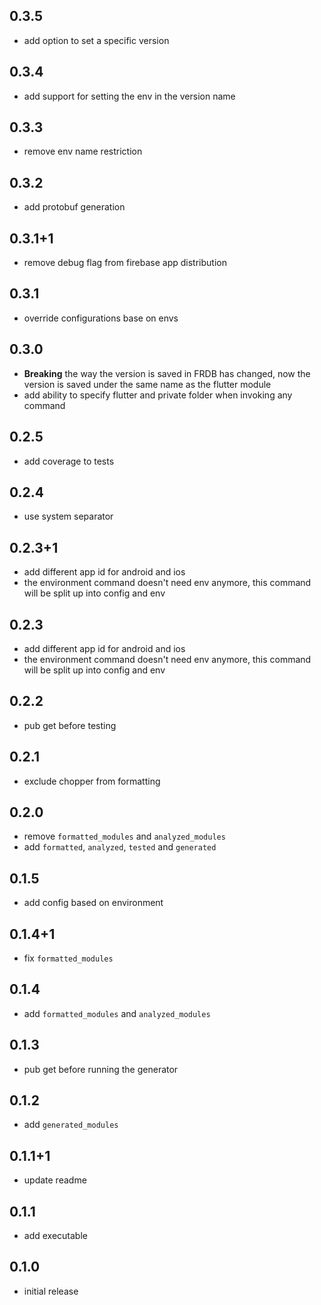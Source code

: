## 0.3.5
* add option to set a specific version

## 0.3.4
* add support for setting the env in the version name

## 0.3.3
* remove env name restriction

## 0.3.2
* add protobuf generation

## 0.3.1+1
* remove debug flag from firebase app distribution

## 0.3.1
* override configurations base on envs

## 0.3.0
* **Breaking** the way the version is saved in FRDB has changed, now the
version is saved under the same name as the flutter module
* add ability to specify flutter and private folder when
invoking any command

## 0.2.5
* add coverage to tests

## 0.2.4
* use system separator

## 0.2.3+1
* add different app id for android and ios
* the environment command doesn't need env anymore, this command will
  be split up into config and env

## 0.2.3
* add different app id for android and ios
* the environment command doesn't need env anymore, this command will
  be split up into config and env

## 0.2.2
* pub get before testing

## 0.2.1
* exclude chopper from formatting

## 0.2.0
* remove `formatted_modules` and `analyzed_modules`
* add `formatted`, `analyzed`, `tested` and `generated`

## 0.1.5
* add config based on environment

## 0.1.4+1
* fix `formatted_modules`

## 0.1.4
* add `formatted_modules` and `analyzed_modules`

## 0.1.3
* pub get before running the generator

## 0.1.2
* add `generated_modules`

## 0.1.1+1
* update readme

## 0.1.1
* add executable

## 0.1.0
* initial release